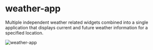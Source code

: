# weather-app

Multiple independent weather related widgets combined into a single application that displays current and future weather information for a specified location.

![weather-app](https://github.com/stanciudrg/weather-app/assets/103588717/43c75281-8ed3-46b1-a950-5bc2a1712952)
